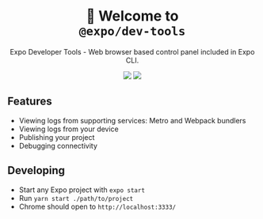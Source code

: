 <!-- Title -->
<h1 align="center">
👋 Welcome to <br><code>@expo/dev-tools</code>
</h1>

<p align="center">Expo Developer Tools - Web browser based control panel included in Expo CLI.</p>

<p align="center">
  <img src="https://flat.badgen.net/packagephobia/install/@expo/dev-tools">

  <a href="https://www.npmjs.com/package/@expo/dev-tools">
    <img src="https://flat.badgen.net/npm/dw/@expo/dev-tools" target="_blank" />
  </a>
</p>

<!-- Body -->

## Features

- Viewing logs from supporting services: Metro and Webpack bundlers
- Viewing logs from your device
- Publishing your project
- Debugging connectivity

## Developing

- Start any Expo project with `expo start`
- Run `yarn start ./path/to/project`
- Chrome should open to `http://localhost:3333/`
